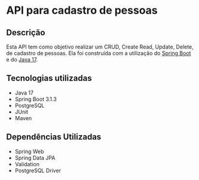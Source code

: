 # API para cadastro de pessoas 

## Descrição

Esta API tem como objetivo realizar um CRUD, Create Read, Update, Delete, de cadastro de pessoas. Ela foi construída com
a utilização do [Spring Boot](https://docs.spring.io/spring-boot/docs/current/reference/htmlsingle/) e do [Java 17](https://docs.oracle.com/en/java/javase/17/).

## Tecnologias utilizadas

- Java 17
- Spring Boot 3.1.3
- PostgreSQL
- JUnit 
- Maven

## Dependências Utilizadas
- Spring Web
- Spring Data JPA
- Validation
- PostgreSQL Driver
